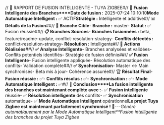 // 🔄 RAPPORT DE FUSION INTELLIGENTE - TUYA ZIGBEE#// 🎯 **Fusion Intelligente des Branches****Date de fusion :** 2025-07-24 10:10:10**Mode Automatique Intelligent :** ✅ ACTIF**Stratégie :** Intelligente et additive#// 📊 **Détails de la Fusion**##// **🎯 Branche Cible**- **Branche :** master- **Statut :** ✅ Fusion réussie##// **📋 Branches Sources**- **Branches fusionnées :** beta, feature/readme-update, conflict-resolution-strategy- **Conflits détectés :** conflict-resolution-strategy- **Résolution :** Intelligente#// 🔧 **Actions Réalisées**##// **✅ Analyse Intelligente**- Branches analysées et validées- Conflits potentiels identifiés- Stratégie de fusion définie##// **✅ Fusion Intelligente**- Fusion intelligente appliquée- Résolution automatique des conflits- Validation complète##// **✅ Synchronisation**- Master ↔ Main synchronisés- Beta mis à jour- Cohérence assurée#// 🏆 **Résultat Final**- **Fusion réussie :** ✅- **Conflits résolus :** ✅- **Synchronisation :** ✅- **Mode Automatique Intelligent :** ✅#// 🎉 **Conclusion****La fusion intelligente des branches est maintenant complète avec :**- ✅ **Fusion intelligente** réussie- ✅ **Résolution intelligente** des conflits- ✅ **Synchronisation** automatique- ✅ **Mode Automatique Intelligent** opérationnel**Le projet Tuya Zigbee est maintenant parfaitement synchronisé !** 🚀---*Généré automatiquement par le Mode Automatique Intelligent**Fusion intelligente des branches du projet Tuya Zigbee*